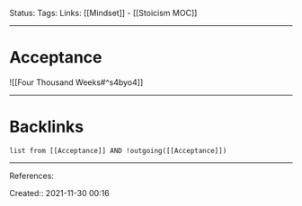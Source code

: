 Status: 
Tags: 
Links: [[Mindset]] - [[Stoicism MOC]]
___
# Acceptance
![[Four Thousand Weeks#^s4byo4]]
___
# Backlinks
```dataview
list from [[Acceptance]] AND !outgoing([[Acceptance]])
```
___
References:

Created:: 2021-11-30 00:16
